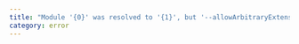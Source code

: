 ```yaml
---
title: "Module '{0}' was resolved to '{1}', but '--allowArbitraryExtensions' is not set."
category: error
---
```

